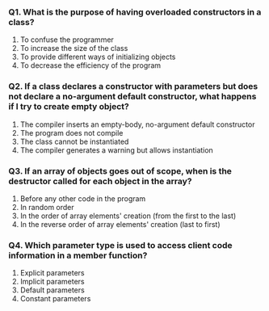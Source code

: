 ### Q1. What is the purpose of having overloaded constructors in a class?
1. To confuse the programmer
2. To increase the size of the class
3. To provide different ways of initializing objects
4. To decrease the efficiency of the program

### Q2. If a class declares a constructor with parameters but does not declare a no-argument default constructor, what happens if I try to create empty object?
1. The compiler inserts an empty-body, no-argument default constructor
2. The program does not compile
3. The class cannot be instantiated
4. The compiler generates a warning but allows instantiation

### Q3. If an array of objects goes out of scope, when is the destructor called for each object in the array?
1. Before any other code in the program
2. In random order
3. In the order of array elements' creation (from the first to the last)
4. In the reverse order of array elements' creation (last to first)

### Q4. Which parameter type is used to access client code information in a member function?
1. Explicit parameters
2. Implicit parameters
3. Default parameters
4. Constant parameters
